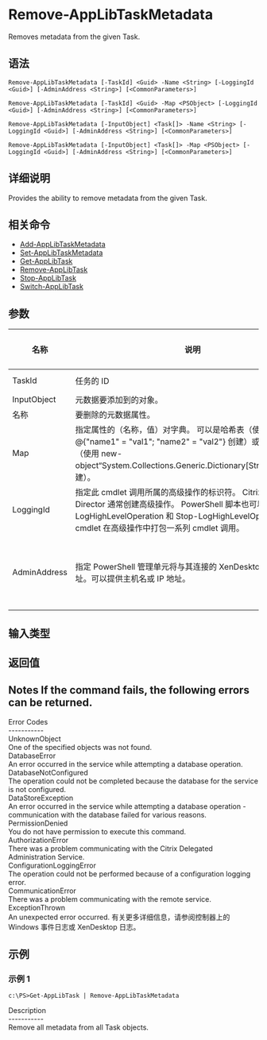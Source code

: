 # Remove-AppLibTaskMetadata

Removes metadata from the given Task.

## 语法

    Remove-AppLibTaskMetadata [-TaskId] <Guid> -Name <String> [-LoggingId <Guid>] [-AdminAddress <String>] [<CommonParameters>]
    
    Remove-AppLibTaskMetadata [-TaskId] <Guid> -Map <PSObject> [-LoggingId <Guid>] [-AdminAddress <String>] [<CommonParameters>]
    
    Remove-AppLibTaskMetadata [-InputObject] <Task[]> -Name <String> [-LoggingId <Guid>] [-AdminAddress <String>] [<CommonParameters>]
    
    Remove-AppLibTaskMetadata [-InputObject] <Task[]> -Map <PSObject> [-LoggingId <Guid>] [-AdminAddress <String>] [<CommonParameters>]
    

## 详细说明

Provides the ability to remove metadata from the given Task.

## 相关命令

- [Add-AppLibTaskMetadata](Add-AppLibTaskMetadata.html)
- [Set-AppLibTaskMetadata](Set-AppLibTaskMetadata.html)
- [Get-AppLibTask](Get-AppLibTask.html)
- [Remove-AppLibTask](Remove-AppLibTask.html)
- [Stop-AppLibTask](Stop-AppLibTask.html)
- [Switch-AppLibTask](Switch-AppLibTask.html)

## 参数

| 名称           | 说明                                                                                                                                                                     | 是否必需？ | 管道输入                           | 默认值                                   |
| ------------ | ---------------------------------------------------------------------------------------------------------------------------------------------------------------------- | ----- | ------------------------------ | ------------------------------------- |
| TaskId       | 任务的 ID                                                                                                                                                                 | true  | true (ByValue, ByPropertyName) |                                       |
| InputObject  | 元数据要添加到的对象。                                                                                                                                                            | true  | true (ByValue)                 |                                       |
| 名称           | 要删除的元数据属性。                                                                                                                                                             | true  | false                          |                                       |
| Map          | 指定属性的（名称，值）对字典。 可以是哈希表（使用 @{"name1" = "val1"; "name2" = "val2"} 创建）或字符串字典（使用 new-object“System.Collections.Generic.Dictionary[String,String]”创建）。                      | true  | true (ByValue)                 |                                       |
| LoggingId    | 指定此 cmdlet 调用所属的高级操作的标识符。 Citrix Studio 和 Director 通常创建高级操作。 PowerShell 脚本也可以借助 Start-LogHighLevelOperation 和 Stop-LogHighLevelOperation cmdlet 在高级操作中打包一系列 cmdlet 调用。 | false | false                          |                                       |
| AdminAddress | 指定 PowerShell 管理单元将与其连接的 XenDesktop 控制器的地址。可以提供主机名或 IP 地址。                                                                                                             | false | false                          | Localhost。一旦有 cmdlet 提供了某个值，此值将变为默认值。 |

## 输入类型

### 

## 返回值

### 

## Notes If the command fails, the following errors can be returned.  
Error Codes  
\---\---\-----  
UnknownObject  
One of the specified objects was not found.  
DatabaseError  
An error occurred in the service while attempting a database operation.  
DatabaseNotConfigured  
The operation could not be completed because the database for the service is not configured.  
DataStoreException  
An error occurred in the service while attempting a database operation - communication with the database failed for various reasons.  
PermissionDenied  
You do not have permission to execute this command.  
AuthorizationError  
There was a problem communicating with the Citrix Delegated Administration Service.  
ConfigurationLoggingError  
The operation could not be performed because of a configuration logging error.  
CommunicationError  
There was a problem communicating with the remote service.  
ExceptionThrown  
An unexpected error occurred. 有关更多详细信息，请参阅控制器上的 Windows 事件日志或 XenDesktop 日志。

## 示例

### 示例 1

    c:\PS>Get-AppLibTask | Remove-AppLibTaskMetadata
    

Description  
\---\---\-----  
Remove all metadata from all Task objects.